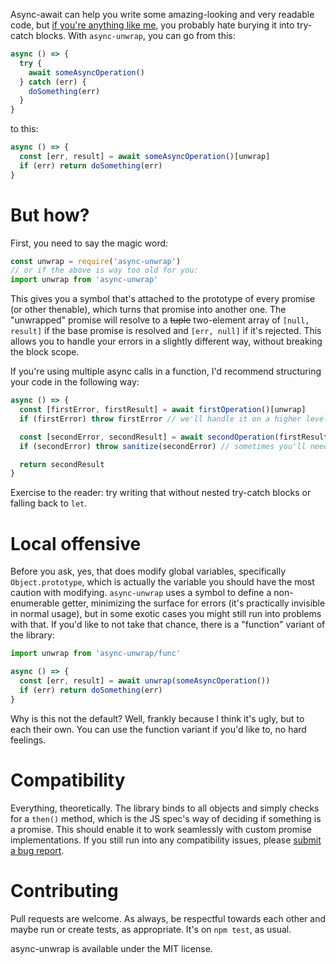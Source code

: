 Async-await can help you write some amazing-looking and very readable code, but [if you're anything like me](https://xkcd.com/1567/), you probably hate burying it into try-catch blocks. With `async-unwrap`, you can go from this:

```javascript
async () => {
  try {
    await someAsyncOperation()
  } catch (err) {
    doSomething(err)
  }
}
```

to this:

```javascript
async () => {
  const [err, result] = await someAsyncOperation()[unwrap]
  if (err) return doSomething(err)
}
```

# But how?

First, you need to say the magic word:

```javascript
const unwrap = require('async-unwrap')
// or if the above is way too old for you:
import unwrap from 'async-unwrap'
```

This gives you a symbol that's attached to the prototype of every promise (or other thenable), which turns that promise into another one. The "unwrapped" promise will resolve to a ~~tuple~~ two-element array of `[null, result]` if the base promise is resolved and `[err, null]` if it's rejected. This allows you to handle your errors in a slightly different way, without breaking the block scope.

If you're using multiple async calls in a function, I'd recommend structuring your code in the following way:

```javascript
async () => {
  const [firstError, firstResult] = await firstOperation()[unwrap]
  if (firstError) throw firstError // we'll handle it on a higher level

  const [secondError, secondResult] = await secondOperation(firstResult)[unwrap]
  if (secondError) throw sanitize(secondError) // sometimes you'll need some special treatment

  return secondResult
}
```

Exercise to the reader: try writing that without nested try-catch blocks or falling back to `let`.

# Local offensive

Before you ask, yes, that does modify global variables, specifically `Object.prototype`, which is actually the variable you should have the most caution with modifying. `async-unwrap` uses a symbol to define a non-enumerable getter, minimizing the surface for errors (it's practically invisible in normal usage), but in some exotic cases you might still run into problems with that. If you'd like to not take that chance, there is a "function" variant of the library:

```javascript
import unwrap from 'async-unwrap/func'

async () => {
  const [err, result] = await unwrap(someAsyncOperation())
  if (err) return doSomething(err)
}
```

Why is this not the default? Well, frankly because I think it's ugly, but to each their own. You can use the function variant if you'd like to, no hard feelings.

# Compatibility

Everything, theoretically. The library binds to all objects and simply checks for a `then()` method, which is the JS spec's way of deciding if something is a promise. This should enable it to work seamlessly with custom promise implementations. If you still run into any compatibility issues, please [submit a bug report](https://github.com/b3nsn0w/async-unwrap/issues/new).

# Contributing

Pull requests are welcome. As always, be respectful towards each other and maybe run or create tests, as appropriate. It's on `npm test`, as usual.

async-unwrap is available under the MIT license.

